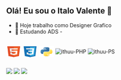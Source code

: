 ## Olá! Eu sou o Italo Valente 👋
- 🔭 Hoje trabalho como Designer Grafico
- 🌱 Estudando ADS - 
<div style="display: inline_block"><br>
  <img align="center" alt="ithuu-HTML" height="30" width="40" src="https://raw.githubusercontent.com/devicons/devicon/master/icons/html5/html5-original.svg">
  <img align="center" alt="ithuu-CSS" height="30" width="40" src="https://raw.githubusercontent.com/devicons/devicon/master/icons/css3/css3-original.svg">
  <img align="center" alt="ithuu-Python" height="30" width="40" src="https://raw.githubusercontent.com/devicons/devicon/master/icons/python/python-original.svg">
  <img align="center" alt="ithuu-PHP" height="40" width="50" src="https://cdn.jsdelivr.net/gh/devicons/devicon@latest/icons/php/php-original.svg">
  <img align="center" alt="ithuu-PS" height="40" width="50" src="https://cdn.jsdelivr.net/gh/devicons/devicon@latest/icons/photoshop/photoshop-original.svg">
</div>

##

<div>
 <a href="https://www.linkedin.com/in/italo-valente-563b21314/" target="_blank"><img src="https://img.shields.io/badge/-LinkedIn-%230077B5?style=for-the-badge&logo=linkedin&logoColor=white" target="_blank"></a>
  <a href="https://www.instagram.com/italovalente" target="_blank"><img src="https://img.shields.io/badge/-Instagram-%23E4405F?style=for-the-badge&logo=instagram&logoColor=white" target="_blank"></a>
  <a href = "mailto:italo.se7en@gmail.com"><img src="https://img.shields.io/badge/-Gmail-%23333?style=for-the-badge&logo=gmail&logoColor=white" target="_blank"></a>
</div>
